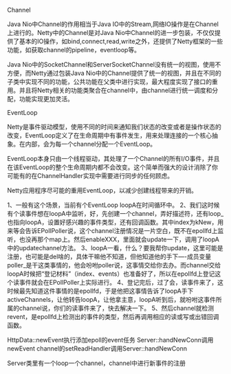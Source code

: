Channel

Java Nio中Channel的作用相当于Java IO中的Stream,网络IO操作是在Channel上进行的。Netty中的Channel是对Java Nio中Channel的进一步包装，不仅仅提供了基本的IO操作，如bind,connect,read,write之外，还提供了Netty框架的一些功能，如获取channel的pipeline，eventloop等。

Java Nio中的SocketChannel和ServerSocketChannel没有统一的视图，使用不方便，而Netty通过包装Java Nio中的Channel提供了统一的视图，并且在不同的子类中实现不同的功能，公共功能在父类中进行实现，最大程度实现了接口的重用。并且将Netty相关的功能类聚合在channel中，由channel进行统一调度和分配，功能实现更加灵活。

EventLoop

Netty是事件驱动模型，使用不同的时间来通知我们状态的改变或者是操作状态的改变，EventLoop定义了在生命周期中有事件发生，用来处理连接的一个核心抽象。在内部，会为每一个channel分配一个EventLoop。

EventLoop本身只由一个线程驱动，其处理了一个Channel的所有I/O事件，并且在该EventLoop的整个生命周期内都不会改变。这个简单而强大的设计消除了你可能有的在ChannelHandler实现中需要进行同步的任何顾虑。　

Netty应用程序尽可能的重用EventLoop，以减少创建线程带来的开销。

1、一般有这个场景，当前有个EventLoop loopA在时间循环中。
2、我们这时候有个读事件想在loopA中监听，好，先创建一个channel，弄好描述符，还有loop_也指向loopA，设置好感兴趣的事件类型，还有回调函数。其中index为kNew，用来等会告诉EPollPoller说，这个channel注册情况是一片空白，既不在epollfd上监听，也没再那个map上。然后enableXXX，里面就会update一下，调用了loopA中的updatechannel方法。
3、loopA一看，什么？要我帮你update，这里可能是注册，也可能是del啥的，具体干嘛他不知道，但他知道他的手下—-成员变量poller_是干这类事情的，他会吩咐poller说，这事情交给你去办。而channel交给loopA时候把“登记材料”（index、events）也准备好了，所以在epollfd上登记这个读事件就会在EPollPoller上实际进行。
4、登记完后，过了会，读事件来了，这时候最先知道这件事情的是epollfd，于是他把这事情告诉了loopA手下activeChannels，让他转告loopA，让他拿主意，loopA听到后，就吩咐这事件所属的channel说，你们的读事件来了，快去解决一下。
5、然后channel就检测revent，是epollfd上检测出的事件的类型，然后再调用相应的读或写或出错回调函数。

HttpData::newEvent执行添加epoll的event任务
Server::handNewConn调用newEvent
channel的setReadHandler调用Server::handNewConn

Server类里有一个loop一个channel，channel中进行新事件的注册